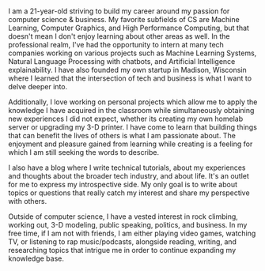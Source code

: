 #

I am a 21-year-old striving to build my career around my passion for computer science & business. My favorite subfields of CS are Machine Learning, Computer Graphics, and High Performance Computing, but that doesn't mean I don't enjoy learning about other areas as well. In the professional realm, I've had the opportunity to intern at many tech companies working on various projects such as Machine Learning Systems, Natural Language Processing with chatbots, and Artificial Intelligence explainability. I have also founded my own startup in Madison, Wisconsin where I learned that the intersection of tech and business is what I want to delve deeper into.

Additionally, I love working on personal projects which allow me to apply the knowledge I have acquired in the classroom while simultaneously obtaining new experiences I did not expect, whether its creating my own homelab server or upgrading my 3-D printer. I have come to learn that building things that can benefit the lives of others is what I am passionate about. The enjoyment and pleasure gained from learning while creating is a feeling for which I am still seeking the words to describe.

I also have a blog where I write technical tutorials, about my experiences and thoughts about the broader tech industry, and about life. It's an outlet for me to express my introspective side. My only goal is to write about topics or questions that really catch my interest and share my perspective with others.

Outside of computer science, I have a vested interest in rock climbing, working out, 3-D modeling, public speaking, politics, and business. In my free time, if I am not with friends, I am either playing video games, watching TV, or listening to rap music/podcasts, alongside reading, writing, and researching topics that intrigue me in order to continue expanding my knowledge base.
